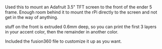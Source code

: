 Used this to mount an Adafruit 3.5" TFT screen to the front of the ender 5 frame. Enough room behind it to mount the rPi directly to the screen and not get in the way of anything.

stuff on the front is extruded 0.6mm deep, so you can print the first 3 layers in your accent color, then the remainder in another color.

Included the fusion360 file to customize it up as you want.

